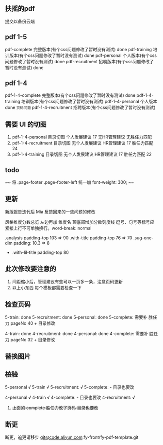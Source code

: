 ## 扶摇的pdf

提交以备份云端

## pdf 1-5

pdf-complete 完整版本(有个css问题修改了暂时没有测试) done 
pdf-training 培训版本(有个css问题修改了暂时没有测试) done
pdf-personal 个人版本(有个css问题修改了暂时没有测试) done
pdf-recruitment 招聘版本(有个css问题修改了暂时没有测试) done

## pdf 1-4

pdf-1-4-complete 完整版本(有个css问题修改了暂时没有测试) done
pdf-1-4-training 培训版本(有个css问题修改了暂时没有测试) 
pdf-1-4-personal 个人版本 done  `页码问题`
pdf-1-4-recruitment 招聘版本(有个css问题修改了暂时没有测试)


## 需要 UI 的切图

1. pdf-1-4-personal  目录切图 个人发展建议 17 无HR管理建议 无胜任力匹配
2. pdf-1-4-recruitment  目录切图 无个人发展建议 HR管理建议 17 胜任力匹配 24
3. pdf-1-4-training 目录切图 无个人发展建议 HR管理建议 17 胜任力匹配 22

## todo 
~~ 将 .page-footer .page-footer-left 统一加 font-weight: 300; ~~


## 更新

新版报告迭代后 Mia 反馈回来的一些问题的修改

风格维度分数总览 左边再加 维度名  顶底部增加分数刻度线
逗号、句号等标号应紧接上行不可单独换行。word-break: normal

.analysis padding-top 103 => 90
.with-title padding-top 76 => 70
.sug-one-dim padding: 10.3 => 8
+ .with-lil-title padding-top 80


## 此次修改要注意的

1. 间距缩小后，管理建议有些可以一页多一条，注意页码更新
2. 以上小东西 每个模板都需要检查一下


## 检查页码

5-train: done
5-recruitment: done
5-personal: done
5-complete: 需要补 胜任力 pageNo 40 + 目录修改

4-train: done
4-recruitment: done
4-personal: done
4-complete: 需要补 胜任力 pageNo 32 + 目录修改

## 替换图片


## ~~核验~~

5-personal √
5-train √
5-recruitment: √
5-complete:  - 目录也要改

4-personal √
4-train √
4-complete:  - 目录也要改
4-recruitment: √



1. ~~上面的 complete 胜任力改了页码  目录也要改~~

## 断更

断更，追更请移步 git@code.aliyun.com:fy-front/fy-pdf-template.git